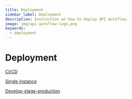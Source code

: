 ```yaml
---
title: Deployment
sidebar_label: Deployment
description: Instruction on how to deploy API Autoflow.
image: img/api-autoflow-logo.png
keywords:
  - deployment
---
```

# Deployment

[CI/CD](cicd)

[Single instance](single-instance)

[Develop-stage-production](develop-stage-production)